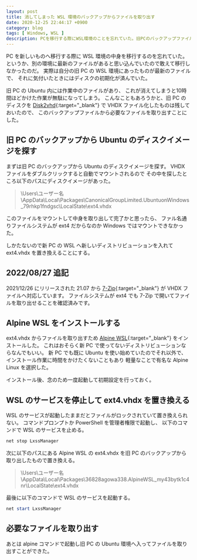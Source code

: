 ```yaml
---
layout: post
title: 消してしまった WSL 環境のバックアップからファイルを取り出す
date: 2020-12-25 22:44:17 +0900
category: blog
tags: [ Windows, WSL ]
description: PCを移行する際にWSL環境のことを忘れていた。旧PCのバックアップファイルからWSLのUbuntu内にあるファイルを取り出したい。
---
```


PC を新しいものへ移行する際に WSL 環境の中身を移行するのを忘れていた。
というか、別の環境に最新のファイルがあると思い込んでいたので敢えて移行しなかったのだ。
実際は自分の旧 PC の WSL 環境にあったものが最新のファイルで、
それに気付いたときにはディスクの初期化が済んでいた。

旧 PC の Ubuntu 内には作業中のファイルがあり、
これが消えてしまうと10時間ほどかけた作業が無駄になってしまう。
こんなこともあろうかと、旧 PC のディスクを
[Disk2vhd](https://docs.microsoft.com/en-us/sysinternals/downloads/disk2vhd){:target="_blank"}
で VHDX ファイル化したものは残しておいたので、
このバックアップファイルから必要なファイルを取り出すことにした。

## 旧 PC のバックアップから Ubuntu のディスクイメージを探す

まずは旧 PC のバックアップから Ubuntu のディスクイメージを探す。
VHDX ファイルをダブルクリックすると自動でマウントされるので
その中を探したところ以下のパスにディスクイメージがあった。

> \Users\ユーザー名\AppData\Local\Packages\CanonicalGroupLimited.UbuntuonWindows_79rhkp1fndgsc\LocalState\ext4.vhdx

このファイルをマウントして中身を取り出して完了かと思ったら、
ファル名通りファイルシステムが ext4 だからなのか
Windows ではマウントできなかった。

しかたないので新 PC の WSL へ新しいディストリビューションを入れて
ext4.vhdx を置き換えることにする。

## 2022/08/27 追記

2021/12/26 にリリースされた 21.07 から
[7-Zip](https://sevenzip.osdn.jp/){:target="_blank"} が VHDX ファイルへ対応しています。
ファイルシステムが ext4 でも
7-Zip で開いてファイルを取り出せることを確認済みです。

## Alpine WSL をインストールする

ext4.vhdx からファイルを取り出すため
[Alpine WSL](https://www.microsoft.com/ja-jp/p/alpine-wsl/9p804crf0395?activetab=pivot:overviewtab){:target="_blank"}
をインストールした。
これはおそらく新 PC で使ってないディストリビューションならなんでもいい。
新 PC でも既に Ubuntu を使い始めていたのでそれ以外で、
インストール作業に時間をかけたくないこともあり
軽量なことで有名な Alpine Linux を選択した。

インストール後、念のため一度起動して初期設定を行っておく。

## WSL のサービスを停止して ext4.vhdx を置き換える

WSL のサービスが起動したままだとファイルがロックされていて置き換えられない。
コマンドプロンプトか PowerShell を管理者権限で起動し、
以下のコマンドで WSL のサービスを止める。

```powershell
net stop LxssManager
```

次に以下のパスにある Alpine WSL の ext4.vhdx
を旧 PC のバックアップから取り出したもので置き換える。

> \Users\ユーザー名\AppData\Local\Packages\36828agowa338.AlpineWSL_my43bytk1c4nr\LocalState\ext4.vhdx

最後に以下のコマンドで WSL のサービスを起動する。

```powershell
net start LxssManager
```

## 必要なファイルを取り出す

あとは alpine コマンドで起動し旧 PC の
Ubuntu 環境へ入ってファイルを取り出すことができた。
